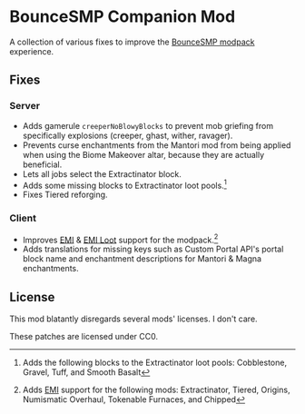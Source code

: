 # BounceSMP Companion Mod

A collection of various fixes to improve the [BounceSMP modpack](https://www.curseforge.com/minecraft/modpacks/bouncesmp-public) experience.

## Fixes

### Server

- Adds gamerule `creeperNoBlowyBlocks` to prevent mob griefing from specifically explosions (creeper, ghast, wither, ravager).
- Prevents curse enchantments from the Mantori mod from being applied when using the Biome Makeover altar, because they are actually beneficial.
- Lets all jobs select the Extractinator block.
- Adds some missing blocks to Extractinator loot pools.[^1]
- Fixes Tiered reforging.

[^1]: Adds the following blocks to the Extractinator loot pools:
  Cobblestone, Gravel, Tuff, and Smooth Basalt

### Client

- Improves [EMI](https://modrinth.com/mod/emi) & [EMI Loot](https://modrinth.com/mod/emi-loot) support for the modpack.[^2]
- Adds translations for missing keys such as Custom Portal API's portal block name and enchantment descriptions for Mantori & Magna enchantments.

[^2]: Adds [EMI](https://modrinth.com/mod/emi) support for the following mods:
  Extractinator, Tiered, Origins, Numismatic Overhaul, Tokenable Furnaces, and Chipped

## License

This mod blatantly disregards several mods' licenses. I don't care.

These patches are licensed under CC0.